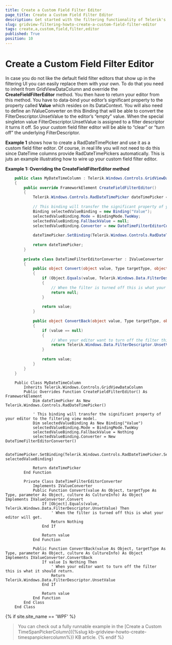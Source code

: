 ```yaml
---
title: Create a Custom Field Filter Editor
page_title: Create a Custom Field Filter Editor
description: Get started with the filtering functionality of Telerik's {{ site.framework_name }} DataGrid and learn how to create a custom field filter editor.
slug: gridview-filtering-howto-create-a-custom-field-filter-editor
tags: create,a,custom,field,filter,editor
published: True
position: 10
---
```


# Create a Custom Field Filter Editor

In case you do not like the default field filter editors that show up in the filtering UI you can easily replace them with your own. To do that you need to inherit from GridViewDataColumn and override the __CreateFieldFilterEditor__ method. You then have to return your editor from this method. You have to data-bind your editor’s significant property to the property called __Value__ which resides on its DataContext. You will also need to define an IValueConverter on this Binding that will be able to convert the FilterDescriptor.UnsetValue to the editor’s “empty” value. When the special singleton value FilterDescriptor.UnsetValue is assigned to a filter descriptor it turns it off. So your custom field filter editor will be able to “clear” or “turn off” the underlying FilterDescriptor.

__Example 1__ shows how to create a RadDateTimePicker and use it as a custom field filter editor. Of course, in real life you will not need to do this since DateTime columns provide RadDateTimePickers automatically. This is juts an example illustrating how to wire up your custom field filter editor.

__Example 1: Overriding the CreateFieldFilterEditor method__

```C#
	public class MyDateTimeColumn : Telerik.Windows.Controls.GridViewDataColumn
	{
	    public override FrameworkElement CreateFieldFilterEditor()
	    {
	        Telerik.Windows.Controls.RadDateTimePicker dateTimePicker = new Telerik.Windows.Controls.RadDateTimePicker();
	
	        // This binding will transfer the significant property of your editor to the filtering view model.
	        Binding selectedValueBinding = new Binding("Value");
	        selectedValueBinding.Mode = BindingMode.TwoWay;
	        selectedValueBinding.FallbackValue = null;
	        selectedValueBinding.Converter = new DateTimeFilterEditorConverter();
	
	        dateTimePicker.SetBinding(Telerik.Windows.Controls.RadDateTimePicker.SelectedValueProperty, selectedValueBinding);
	
	        return dateTimePicker;
	    }
	
	    private class DateTimeFilterEditorConverter : IValueConverter
	    {
	        public object Convert(object value, Type targetType, object parameter, System.Globalization.CultureInfo culture)
	        {
	            if (Object.Equals(value, Telerik.Windows.Data.FilterDescriptor.UnsetValue))
	            {
	                // When the filter is turned off this is what your editor will get.
	                return null;
	            }
	
	            return value;
	        }
	
	        public object ConvertBack(object value, Type targetType, object parameter, System.Globalization.CultureInfo culture)
	        {
	            if (value == null)
	            {
	                // When your editor want to turn off the filter this is what it should return.
	                return Telerik.Windows.Data.FilterDescriptor.UnsetValue;
	            }
	
	            return value;
	        }
	    }
	}
```
```VB.NET
	Public Class MyDateTimeColumn
	    Inherits Telerik.Windows.Controls.GridViewDataColumn
	    Public Overrides Function CreateFieldFilterEditor() As FrameworkElement
	        Dim dateTimePicker As New Telerik.Windows.Controls.RadDateTimePicker()
	
	        ' This binding will transfer the significant property of your editor to the filtering view model.
	        Dim selectedValueBinding As New Binding("Value")
	        selectedValueBinding.Mode = BindingMode.TwoWay
	        selectedValueBinding.FallbackValue = Nothing
	        selectedValueBinding.Converter = New DateTimeFilterEditorConverter()
	
	        dateTimePicker.SetBinding(Telerik.Windows.Controls.RadDateTimePicker.SelectedValueProperty, selectedValueBinding)
	
	        Return dateTimePicker
	    End Function
	
	    Private Class DateTimeFilterEditorConverter
	        Implements IValueConverter
	        Public Function Convert(value As Object, targetType As Type, parameter As Object, culture As CultureInfo) As Object Implements IValueConverter.Convert
	            If [Object].Equals(value, Telerik.Windows.Data.FilterDescriptor.UnsetValue) Then
	                ' When the filter is turned off this is what your editor will get.
	                Return Nothing
	            End If
	
	            Return value
	        End Function
	
	        Public Function ConvertBack(value As Object, targetType As Type, parameter As Object, culture As CultureInfo) As Object Implements IValueConverter.ConvertBack
	            If value Is Nothing Then
	                ' When your editor want to turn off the filter this is what it should return.
	                Return Telerik.Windows.Data.FilterDescriptor.UnsetValue
	            End If
	
	            Return value
	        End Function
	    End Class
	End Class
```

{% if site.site_name == 'WPF' %}
> You can check out a fully runnable example in the [Create a Custom TimeSpanPickerColumn]({%slug kb-gridview-howto-create-timespanpickercolumn%}) KB article. 
{% endif %}